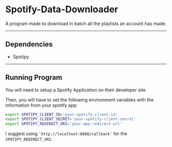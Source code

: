 # Spotify-Data-Downloader

A program made to download in batch all the playlists an account has made.



--- 

## Dependencies

- Spotipy

--- 

## Running Program

You will need to setup a Spotify Application on their developer site.

Then, you will have to set the following environment variables with the information from your spotify app:

```bash
export SPOTIPY_CLIENT_ID='your-spotify-client-id'
export SPOTIPY_CLIENT_SECRET='your-spotify-client-secret'
export SPOTIPY_REDIRECT_URI='your-app-redirect-url'
```

I suggest using `'http://localhost:8888/callback'` for the `SPOTIPY_REDIRECT_URI`.
